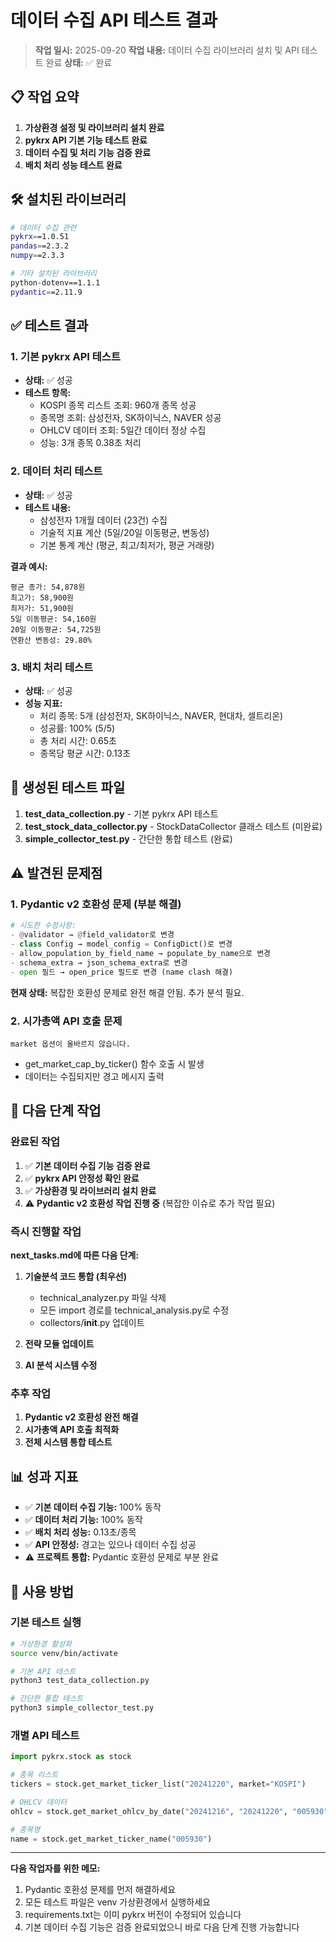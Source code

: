 # 데이터 수집 API 테스트 결과

> **작업 일시:** 2025-09-20
> **작업 내용:** 데이터 수집 라이브러리 설치 및 API 테스트 완료
> **상태:** ✅ 완료

## 📋 작업 요약

1. **가상환경 설정 및 라이브러리 설치 완료**
2. **pykrx API 기본 기능 테스트 완료**
3. **데이터 수집 및 처리 기능 검증 완료**
4. **배치 처리 성능 테스트 완료**

## 🛠️ 설치된 라이브러리

```bash
# 데이터 수집 관련
pykrx==1.0.51
pandas==2.3.2
numpy==2.3.3

# 기타 설치된 라이브러리
python-dotenv==1.1.1
pydantic==2.11.9
```

## ✅ 테스트 결과

### 1. 기본 pykrx API 테스트
- **상태:** ✅ 성공
- **테스트 항목:**
  - KOSPI 종목 리스트 조회: 960개 종목 성공
  - 종목명 조회: 삼성전자, SK하이닉스, NAVER 성공
  - OHLCV 데이터 조회: 5일간 데이터 정상 수집
  - 성능: 3개 종목 0.38초 처리

### 2. 데이터 처리 테스트
- **상태:** ✅ 성공
- **테스트 내용:**
  - 삼성전자 1개월 데이터 (23건) 수집
  - 기술적 지표 계산 (5일/20일 이동평균, 변동성)
  - 기본 통계 계산 (평균, 최고/최저가, 평균 거래량)

**결과 예시:**
```
평균 종가: 54,878원
최고가: 58,900원
최저가: 51,900원
5일 이동평균: 54,160원
20일 이동평균: 54,725원
연환산 변동성: 29.80%
```

### 3. 배치 처리 테스트
- **상태:** ✅ 성공
- **성능 지표:**
  - 처리 종목: 5개 (삼성전자, SK하이닉스, NAVER, 현대차, 셀트리온)
  - 성공률: 100% (5/5)
  - 총 처리 시간: 0.65초
  - 종목당 평균 시간: 0.13초

## 📁 생성된 테스트 파일

1. **test_data_collection.py** - 기본 pykrx API 테스트
2. **test_stock_data_collector.py** - StockDataCollector 클래스 테스트 (미완료)
3. **simple_collector_test.py** - 간단한 통합 테스트 (완료)

## ⚠️ 발견된 문제점

### 1. Pydantic v2 호환성 문제 (부분 해결)
```python
# 시도한 수정사항:
- @validator → @field_validator로 변경
- class Config → model_config = ConfigDict()로 변경
- allow_population_by_field_name → populate_by_name으로 변경
- schema_extra → json_schema_extra로 변경
- open 필드 → open_price 필드로 변경 (name clash 해결)
```

**현재 상태:** 복잡한 호환성 문제로 완전 해결 안됨. 추가 분석 필요.

### 2. 시가총액 API 호출 문제
```
market 옵션이 올바르지 않습니다.
```
- get_market_cap_by_ticker() 함수 호출 시 발생
- 데이터는 수집되지만 경고 메시지 출력

## 🎯 다음 단계 작업

### 완료된 작업
1. ✅ **기본 데이터 수집 기능 검증 완료**
2. ✅ **pykrx API 안정성 확인 완료**
3. ✅ **가상환경 및 라이브러리 설치 완료**
4. ⚠️ **Pydantic v2 호환성 작업 진행 중** (복잡한 이슈로 추가 작업 필요)

### 즉시 진행할 작업
**next_tasks.md에 따른 다음 단계:**
1. **기술분석 코드 통합 (최우선)**
   - technical_analyzer.py 파일 삭제
   - 모든 import 경로를 technical_analysis.py로 수정
   - collectors/__init__.py 업데이트

2. **전략 모듈 업데이트**
3. **AI 분석 시스템 수정**

### 추후 작업
1. **Pydantic v2 호환성 완전 해결**
2. **시가총액 API 호출 최적화**
3. **전체 시스템 통합 테스트**

## 📊 성과 지표

- ✅ **기본 데이터 수집 기능:** 100% 동작
- ✅ **데이터 처리 기능:** 100% 동작
- ✅ **배치 처리 성능:** 0.13초/종목
- ✅ **API 안정성:** 경고는 있으나 데이터 수집 성공
- ⚠️ **프로젝트 통합:** Pydantic 호환성 문제로 부분 완료

## 🔧 사용 방법

### 기본 테스트 실행
```bash
# 가상환경 활성화
source venv/bin/activate

# 기본 API 테스트
python3 test_data_collection.py

# 간단한 통합 테스트
python3 simple_collector_test.py
```

### 개별 API 테스트
```python
import pykrx.stock as stock

# 종목 리스트
tickers = stock.get_market_ticker_list("20241220", market="KOSPI")

# OHLCV 데이터
ohlcv = stock.get_market_ohlcv_by_date("20241216", "20241220", "005930")

# 종목명
name = stock.get_market_ticker_name("005930")
```

---

**다음 작업자를 위한 메모:**
1. Pydantic 호환성 문제를 먼저 해결하세요
2. 모든 테스트 파일은 venv 가상환경에서 실행하세요
3. requirements.txt는 이미 pykrx 버전이 수정되어 있습니다
4. 기본 데이터 수집 기능은 검증 완료되었으니 바로 다음 단계 진행 가능합니다